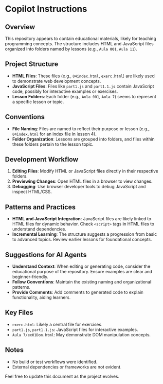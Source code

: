 # Copilot Instructions

## Overview
This repository appears to contain educational materials, likely for teaching programming concepts. The structure includes HTML and JavaScript files organized into folders named by lessons (e.g., `Aula 001`, `Aula 11`).

## Project Structure
- **HTML Files**: These files (e.g., `04index.html`, `exerc.html`) are likely used to demonstrate web development concepts.
- **JavaScript Files**: Files like `part1.js` and `part1.1.js` contain JavaScript code, possibly for interactive examples or exercises.
- **Lesson Folders**: Each folder (e.g., `Aula 001`, `Aula 7`) seems to represent a specific lesson or topic.

## Conventions
- **File Naming**: Files are named to reflect their purpose or lesson (e.g., `04index.html` for an index file in lesson 4).
- **Folder Organization**: Lessons are grouped into folders, and files within these folders pertain to the lesson topic.

## Development Workflow
1. **Editing Files**: Modify HTML or JavaScript files directly in their respective folders.
2. **Previewing Changes**: Open HTML files in a browser to view changes.
3. **Debugging**: Use browser developer tools to debug JavaScript and inspect HTML/CSS.

## Patterns and Practices
- **HTML and JavaScript Integration**: JavaScript files are likely linked to HTML files for dynamic behavior. Check `<script>` tags in HTML files to understand dependencies.
- **Incremental Learning**: The structure suggests a progression from basic to advanced topics. Review earlier lessons for foundational concepts.

## Suggestions for AI Agents
- **Understand Context**: When editing or generating code, consider the educational purpose of the repository. Ensure examples are clear and beginner-friendly.
- **Follow Conventions**: Maintain the existing naming and organizational patterns.
- **Provide Comments**: Add comments to generated code to explain functionality, aiding learners.

## Key Files
- `exerc.html`: Likely a central file for exercises.
- `part1.js`, `part1.1.js`: JavaScript files for interactive examples.
- `Aula 7/ex01Dom.html`: May demonstrate DOM manipulation concepts.

## Notes
- No build or test workflows were identified.
- External dependencies or frameworks are not evident.

Feel free to update this document as the project evolves.
